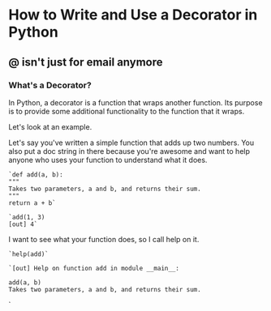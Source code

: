 # How to Write and Use a Decorator in Python
## @ isn't just for email anymore

### What's a Decorator?
In Python, a decorator is a function that wraps another function. Its purpose is to provide some additional functionality to the function that it wraps.

Let's look at an example.

Let's say you've written a simple function that adds up two numbers. You also put a doc string in there because you're awesome and want to help anyone who uses your function to understand what it does.

    `def add(a, b):
    """
    Takes two parameters, a and b, and returns their sum.
    """
    return a + b`

    `add(1, 3)
    [out] 4`

I want to see what your function does, so I call help on it. 

    `help(add)`

    `[out] Help on function add in module __main__:

    add(a, b)
    Takes two parameters, a and b, and returns their sum.
`

